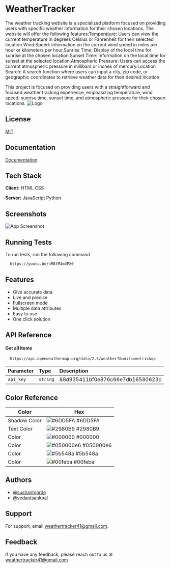 
# WeatherTracker



The weather tracking website is a specialized platform focused on providing users with specific weather information for their chosen locations. The website will offer the following features:Temperature: Users can view the current temperature in degrees Celsius or Fahrenheit for their selected location.Wind Speed: Information on the current wind speed in miles per hour or kilometers per hour.Sunrise Time: Display of the local time for sunrise at the chosen location.Sunset Time: Information on the local time for sunset at the selected location.Atmospheric Pressure: Users can access the current atmospheric pressure in millibars or inches of mercury.Location Search: A search function where users can input a city, zip code, or geographic coordinates to retrieve weather data for their desired location.

This project is focused on providing users with a straightforward and focused weather tracking experience, emphasizing temperature, wind speed, sunrise time, sunset time, and atmospheric pressure for their chosen locations.
![Logo](https://dev-to-uploads.s3.amazonaws.com/uploads/articles/th5xamgrr6se0x5ro4g6.png)


## License

[MIT](https://choosealicense.com/licenses/mit/)


## Documentation

[Documentation](https://linktodocumentation)


## Tech Stack

**Client:** HTML CSS 

**Server:** JavaScript Python


## Screenshots

![App Screenshot](https://via.placeholder.com/468x300?text=App+Screenshot+Here)


## Running Tests

To run tests, run the following command

```bash
  https://youtu.be/nM8fM4m3PX0
```


## Features

- Give accurate data 
- Live and precise
- Fullscreen mode
- Multiple data attributes
- Easy to use
- One click solution


## API Reference

#### Get all items

```http
  https://api.openweathermap.org/data/2.5/weather?&units=metric&q=
```

| Parameter | Type     | Description                |
| :-------- | :------- | :------------------------- |
| `api_key` | `string` | 88d935411bf0e876c66e7db16580623c |



## Color Reference

| Color             | Hex                                                                |
| ----------------- | ------------------------------------------------------------------ |
| Shadow Color | ![#6DD5FA](https://via.placeholder.com/10/6DD5FA?text=+) #6DD5FA |
|Text Color | ![#2980B9](https://via.placeholder.com/10/2980B9?text=+) #2980B9 |
| Color | ![#000000](https://via.placeholder.com/10/000000?text=+) #000000 |
|  Color | ![#050000e6](https://via.placeholder.com/10/050000e6?text=+) #050000e6 |
| Color | ![#5b548a](https://via.placeholder.com/10/5b548a?text=+) #5b548a |
|  Color | ![#00feba](https://via.placeholder.com/10/00feba?text=+) #00feba |


## Authors

- [@sushantgarde](https://www.github.com/sushantgarde)
- [@vedantsankpal](https://www.github.com/Vedant2004X)



## Support

For support, email weathertracker41@gmail.com.


## Feedback

If you have any feedback, please reach out to us at weathertracker41@gmail.com

